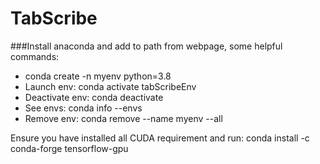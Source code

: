 # TabScribe

###Install anaconda and add to path from webpage, some helpful commands:
- conda create -n myenv python=3.8
- Launch env:
    conda activate tabScribeEnv
- Deactivate env:
    conda deactivate
- See envs:
    conda info --envs
- Remove env:
    conda remove --name myenv --all
  
Ensure you have installed all CUDA requirement and run: conda install -c conda-forge tensorflow-gpu

